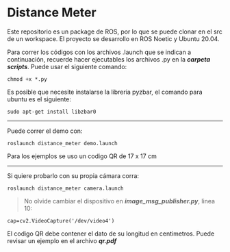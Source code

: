 # Distance Meter

Este repositorio es un package de ROS, por lo que se puede clonar en el src de un workspace. El proyecto se desarrollo en ROS Noetic y Ubuntu 20.04.

Para correr los códigos con los archivos .launch que se indican a continuación, recuerde hacer ejecutables los archivos .py en la ***carpeta scripts***. Puede usar el siguiente comando:
```
chmod +x *.py
```

Es posible que necesite instalarse la libreria pyzbar, el comando para ubuntu es el siguiente:

```
sudo apt-get install libzbar0
```

---
Puede correr el demo con:
```
roslaunch distance_meter demo.launch
```


Para los ejemplos se uso un codigo QR de 17 x 17 cm

---
Si quiere probarlo con su propia cámara corra:

```
roslaunch distance_meter camera.launch
```

> No olvide cambiar el dispositivo en ***image_msg_publisher.py***, linea 10:
```{python3}
cap=cv2.VideoCapture('/dev/video4')
```
El codigo QR debe contener el dato de su longitud en centimetros. Puede revisar un ejemplo en el archivo ***qr.pdf***